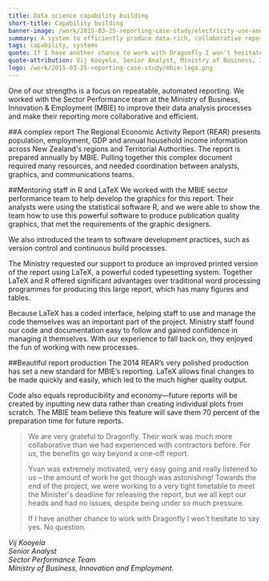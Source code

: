```yaml
---
title: Data science capability building
short-title: Capability building
banner-image: /work/2015-03-25-reporting-case-study/electricity-use-and-demand.png
summary: A system to efficiently produce data-rich, collaborative reports.
tags: capability, systems
quote: If I have another chance to work with Dragonfly I won't hesitate to say yes. No question. 
quote-attribution: Vij Kooyela, Senior Analyst, Ministry of Business, Innovation and Employment 
logo: /work/2015-03-25-reporting-case-study/mbie-logo.png
---
```

One of our strengths is a focus on repeatable, automated reporting. We worked with the Sector Performance
team at the Ministry of Business, Innovation & Employment (MBIE) to improve their data analysis processes and make their reporting more collaborative and efficient.
<!--more-->

##A complex report 
The Regional Economic Activity Report (REAR) presents population, 
employment, GDP and annual household income information across New Zealand's regions
and Territorial Authorities. The report is prepared annually by MBIE. Pulling together this complex
document required many resources, and needed coordination between analysts, graphics,
and communications teams.

##Mentoring staff in R and LaTeX
We worked with the MBIE sector performance team to help develop the graphics for
this report. Their analysts were using the statistical software R, and we were able to show 
the team how to use this powerful software to produce publication quality graphics,
that met the requirements of the graphic designers. 

We also introduced the team to software development practices, such as version 
control and continuous build processes.

The Ministry requested our support to produce an improved printed version of 
the report using LaTeX, a powerful coded typesetting system. Together 
LaTeX and R offered significant advantages over traditional 
word processing programmes for producing this large report, which has many figures and tables.

Because LaTeX has a coded interface, helping staff to use and manage the 
code themselves was an important part of the project. Ministry staff found our code and documentation easy to follow and gained 
confidence in managing it themselves. With our experience to fall back on, 
they enjoyed the fun of working with new processes.

##Beautiful report production
The 2014 REAR’s very polished production has set a new standard for 
MBIE’s reporting. LaTeX allows final changes to be made quickly and easily, 
which led to the much higher quality output.

Code also equals reproducibility and economy—future reports will be created 
by inputting new data rather than creating individual plots from scratch. The 
MBIE team believe this feature will save them 70 percent of the preparation 
time for future reports. 

>We are very grateful to Dragonfly. Their work was much more collaborative 
>than we had experienced with contractors before. For us, the benefits go 
>way beyond a one-off report. 
>
>Yvan was extremely motivated, very easy going and really listened to us – 
>the amount of work he got though was astonishing! Towards the end of the 
>project, we were working to a very tight timetable to meet the Minister's 
>deadline for releasing the report, but we all kept our heads and had no issues, 
>despite being under so much pressure.
>
>If I have another chance to work with Dragonfly I won't hesitate to say yes. 
>No question.

<cite>Vij Kooyela<br />
Senior Analyst<br />
Sector Performance Team<br />
Ministry of Business, Innovation and Employment.</cite>



